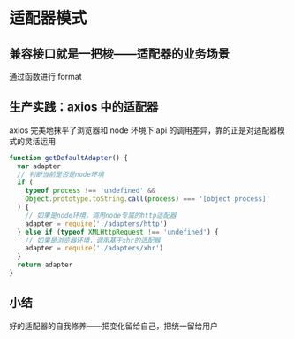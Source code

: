 # 适配器模式

## 兼容接口就是一把梭——适配器的业务场景

通过函数进行 format

## 生产实践：axios 中的适配器

axios 完美地抹平了浏览器和 node 环境下 api 的调用差异，靠的正是对适配器模式的灵活运用

```ts
function getDefaultAdapter() {
  var adapter
  // 判断当前是否是node环境
  if (
    typeof process !== 'undefined' &&
    Object.prototype.toString.call(process) === '[object process]'
  ) {
    // 如果是node环境，调用node专属的http适配器
    adapter = require('./adapters/http')
  } else if (typeof XMLHttpRequest !== 'undefined') {
    // 如果是浏览器环境，调用基于xhr的适配器
    adapter = require('./adapters/xhr')
  }
  return adapter
}
```

## 小结

好的适配器的自我修养——把变化留给自己，把统一留给用户
